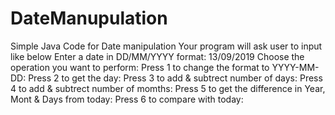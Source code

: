 # DateManupulation
Simple Java Code for Date manipulation
Your program will ask user to input like below
 Enter a date in DD/MM/YYYY format:
 13/09/2019
Choose  the operation you want to perform:
Press 1 to change the format to YYYY-MM-DD:
Press 2 to get the day:
Press 3 to add & subtrect number  of days:
Press 4 to add & subtrect number of momths:
Press 5 to get the difference in Year, Mont & Days from today:
Press 6 to compare with today:


